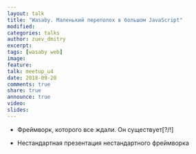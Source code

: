 ```yaml
---
layout: talk
title: "Wasaby. Маленький переполох в большом JavaScript"
modified:
categories: talks
author: zuev_dmitry
excerpt:
tags: [wasaby web]
image:
feature:
talk: meetup_u4
date: 2018-09-20
comments: true
share: true
announce: true
video: 
slides: 
---
```


* Фреймворк, которого все ждали. Он существует[?/!]

* Нестандартная презентация нестандартного фреймворка